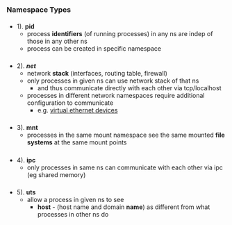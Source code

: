### Namespace Types
                    
####
- 1). **pid**  
    - process **identifiers** (of running processes) in any ns are indep of those in any other ns
    - process can be created in specific namespace 


##### 
-  2). ***net***   
    - network **stack** (interfaces, routing table, firewall)
    - only processes in given ns can use network stack of that ns
        - and thus communicate directly with each other via tcp/localhost
    - processes in different network namespaces require additional configuration to communicate
        - e.g. [virtual ethernet devices](../../../network/interafce.md) 
##### 
-  3). **mnt**   
    - processes in the same mount namespace see the same mounted **file systems** at the same mount points

##### 
-  4). **ipc**   
    - only processes in same ns can communicate with each other via ipc (eg shared memory) 


#####             
-  5). **uts**   
    - allow a process in given ns to see
        - **host** - (host name and domain **name**) as different from what processes in other ns do



